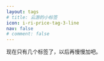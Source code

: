 ```yaml
---
layout: tags
# title: 云游的小标签
icon: i-ri-price-tag-3-line
nav: false
# comment: false
---
```

现在只有几个标签了，以后再慢慢加吧。
